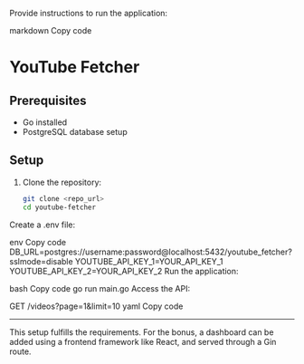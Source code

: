 
Provide instructions to run the application:

markdown
Copy code
# YouTube Fetcher

## Prerequisites
- Go installed
- PostgreSQL database setup

## Setup
1. Clone the repository:
   ```bash
   git clone <repo_url>
   cd youtube-fetcher
Create a .env file:

env
Copy code
DB_URL=postgres://username:password@localhost:5432/youtube_fetcher?sslmode=disable
YOUTUBE_API_KEY_1=YOUR_API_KEY_1
YOUTUBE_API_KEY_2=YOUR_API_KEY_2
Run the application:

bash
Copy code
go run main.go
Access the API:

GET /videos?page=1&limit=10
yaml
Copy code

---

This setup fulfills the requirements. For the bonus, a dashboard can be added using a frontend framework like React, and served through a Gin route.





